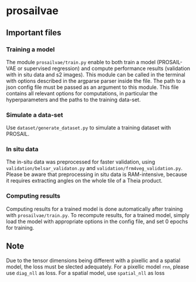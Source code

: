 # prosailvae

## Important files
### Training a model
The module `prosailvae/train.py` enable to both train a model (PROSAIL-VAE or supervised regression) and compute performance results (validation with in situ data and s2 images). 
This module can be called in the terminal with options described in the argparse parser inside the file.
The path to a json config file must be passed as an argument to this module. This file contains all relevant options for computations, in particular the hyperparameters and the paths to the training data-set.

### Simulate a data-set
Use `dataset/generate_dataset.py` to simulate a training dataset with PROSAIL.

### In situ data
The in-situ data was preprocessed for faster validation, using `validation/belsar_validaton.py` and `validation/frm4veg_validation.py`. Please be aware that preprocessing in situ data is RAM-intensive, because it requires extracting angles on the whole tile of a Theia product.

### Computing results
Computing results for a trained model is done automatically after training with `prosailvae/train.py`. To recompute results, for a trained model, simply load the model with appropriate options in the config file, and set 0 epochs for training.

## Note
Due to the tensor dimensions being different with a pixellic and a spatial model, the loss must be slected adequately.
For a pixellic model `rnn`, please use `diag_nll` as loss. For a spatial model, use `spatial_nll` as loss
